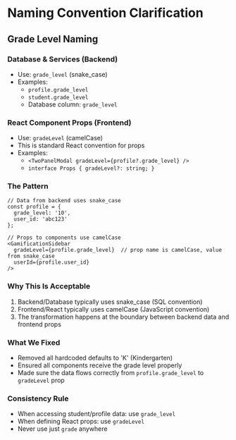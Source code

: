 # Naming Convention Clarification

## Grade Level Naming

### Database & Services (Backend)
- Use: `grade_level` (snake_case)
- Examples:
  - `profile.grade_level`
  - `student.grade_level`
  - Database column: `grade_level`

### React Component Props (Frontend)
- Use: `gradeLevel` (camelCase)
- This is standard React convention for props
- Examples:
  - `<TwoPanelModal gradeLevel={profile?.grade_level} />`
  - `interface Props { gradeLevel?: string; }`

### The Pattern
```tsx
// Data from backend uses snake_case
const profile = {
  grade_level: '10',
  user_id: 'abc123'
};

// Props to components use camelCase
<GamificationSidebar 
  gradeLevel={profile.grade_level}  // prop name is camelCase, value from snake_case
  userId={profile.user_id}
/>
```

### Why This Is Acceptable
1. Backend/Database typically uses snake_case (SQL convention)
2. Frontend/React typically uses camelCase (JavaScript convention)
3. The transformation happens at the boundary between backend data and frontend props

### What We Fixed
- Removed all hardcoded defaults to 'K' (Kindergarten)
- Ensured all components receive the grade level properly
- Made sure the data flows correctly from `profile.grade_level` to `gradeLevel` prop

### Consistency Rule
- When accessing student/profile data: use `grade_level`
- When defining React props: use `gradeLevel`
- Never use just `grade` anywhere